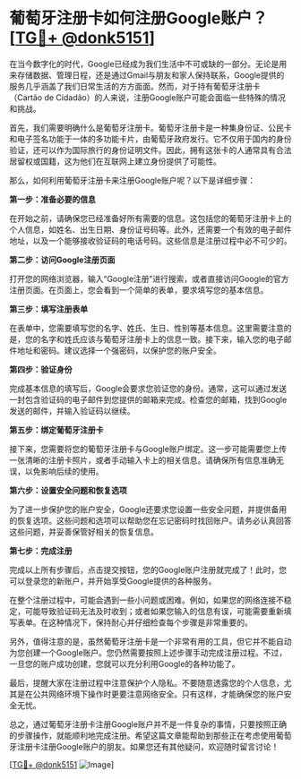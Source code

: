 # 葡萄牙注册卡如何注册Google账户？[[TG💪+ @donk5151](https://t.me/s/donk5151)]

在当今数字化的时代，Google已经成为我们生活中不可或缺的一部分。无论是用来存储数据、管理日程，还是通过Gmail与朋友和家人保持联系，Google提供的服务几乎涵盖了我们日常生活的方方面面。然而，对于持有葡萄牙注册卡（Cartão de Cidadão）的人来说，注册Google账户可能会面临一些特殊的情况和挑战。

首先，我们需要明确什么是葡萄牙注册卡。葡萄牙注册卡是一种集身份证、公民卡和电子签名功能于一体的多功能卡片，由葡萄牙政府发行。它不仅用于国内的身份验证，还可以作为国际旅行的身份证明文件。因此，拥有这张卡的人通常具有合法居留权或国籍，这为他们在互联网上建立身份提供了可能性。

那么，如何利用葡萄牙注册卡来注册Google账户呢？以下是详细步骤：

**第一步：准备必要的信息**

在开始之前，请确保您已经准备好所有需要的信息。这包括您的葡萄牙注册卡上的个人信息，如姓名、出生日期、身份证号码等。此外，还需要一个有效的电子邮件地址，以及一个能够接收验证码的电话号码。这些信息是注册过程中必不可少的。

**第二步：访问Google注册页面**

打开您的网络浏览器，输入“Google注册”进行搜索，或者直接访问Google的官方注册页面。在页面上，您会看到一个简单的表单，要求填写您的基本信息。

**第三步：填写注册表单**

在表单中，您需要填写您的名字、姓氏、生日、性别等基本信息。这里需要注意的是，您的名字和姓氏应该与葡萄牙注册卡上的信息一致。接下来，输入您的电子邮件地址和密码。建议选择一个强密码，以保护您的账户安全。

**第四步：验证身份**

完成基本信息的填写后，Google会要求您验证您的身份。通常，这可以通过发送一封包含验证码的电子邮件到您提供的邮箱来完成。检查您的邮箱，找到Google发送的邮件，并输入验证码以继续。

**第五步：绑定葡萄牙注册卡**

接下来，您需要将您的葡萄牙注册卡与Google账户绑定。这一步可能需要您上传一张清晰的注册卡照片，或者手动输入卡上的相关信息。请确保所有信息准确无误，以免影响后续的使用。

**第六步：设置安全问题和恢复选项**

为了进一步保护您的账户安全，Google还要求您设置一些安全问题，并提供备用的恢复选项。这些问题和选项可以帮助您在忘记密码时找回账户。请务必认真回答这些问题，并妥善保管好相关的恢复信息。

**第七步：完成注册**

完成以上所有步骤后，点击提交按钮，您的Google账户注册就完成了！此时，您可以登录您的新账户，并开始享受Google提供的各种服务。

在整个注册过程中，可能会遇到一些小问题或困难。例如，如果您的网络连接不稳定，可能导致验证码无法及时收到；或者如果您输入的信息有误，可能需要重新填写表单。在这种情况下，保持耐心并仔细检查每个步骤是非常重要的。

另外，值得注意的是，虽然葡萄牙注册卡是一个非常有用的工具，但它并不能自动为您创建一个Google账户。您仍然需要按照上述步骤手动完成注册过程。不过，一旦您的账户成功创建，您就可以充分利用Google的各种功能了。

最后，提醒大家在注册过程中注意保护个人隐私。不要随意透露您的个人信息，尤其是在公共网络环境下操作时更要注意网络安全。只有这样，才能确保您的账户安全无忧。

总之，通过葡萄牙注册卡注册Google账户并不是一件复杂的事情，只要按照正确的步骤操作，就能顺利地完成注册。希望这篇文章能帮助到那些正在考虑使用葡萄牙注册卡注册Google账户的朋友。如果您还有其他疑问，欢迎随时留言讨论！

[[TG💪+ @donk5151](https://t.me/s/donk5151) ![Image](https://i.postimg.cc/rwNCRYN7/Snipaste-2025-04-30-17-27-05.png)]